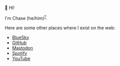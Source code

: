 👋 Hi!

I'm Chase (he/him)<sup>[?](https://pronouns.org/what-and-why)</sup>.

Here are some other places where I exist on the web:

- <a href="https://bsky.app/profile/clm.dev"><i class="fa-bluesky"></i> BlueSky</a>
- <a href="https://github.com/clmay"><i class="fab fa-github"></i> GitHub</a>
- <a href="https://mastodon.social/@clm"><i class="fab fa-mastodon"></i> Mastodon</a>
- <a href="https://open.spotify.com/user/chaseloganmay"><i class="fab fa-spotify"></i> Spotify</a>
- <a href=" https://www.youtube.com/@clm541"><i class="fab fa-youtube"></i> YouTube</a>

<!-- Load icons -->
<link rel="stylesheet" href="https://cdnjs.cloudflare.com/ajax/libs/font-awesome/6.0.0-beta3/css/all.min.css">
